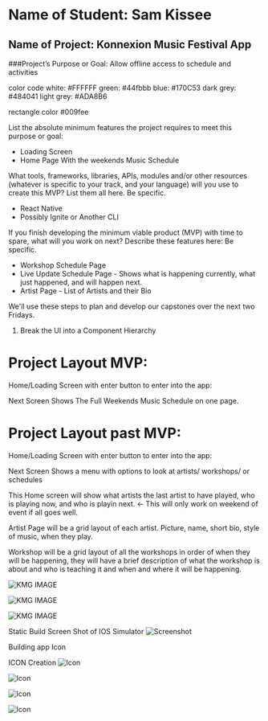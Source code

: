 # Name of Student: Sam Kissee

## Name of Project: Konnexion Music Festival App

###Project’s Purpose or Goal: Allow offline access to schedule and activities

color code
white: #FFFFFF
green: #44fbbb
blue: #170C53
dark grey: #484041
light grey: #ADA8B6

rectangle color #009fee



List the absolute minimum features the project requires to meet this purpose or goal:

* Loading Screen
* Home Page With the weekends Music Schedule

What tools, frameworks, libraries, APIs, modules and/or other resources (whatever is specific to your track, and your language) will you use to create this MVP? List them all here. Be specific.

* React Native
* Possibly Ignite or Another CLI

If you finish developing the minimum viable product (MVP) with time to spare, what will you work on next? Describe these features here: Be specific.

* Workshop Schedule Page
* Live Update Schedule Page - Shows what is happening currently, what just happened, and will happen next.
* Artist Page - List of Artists and their Bio



We'll use these steps to plan and develop our capstones over the next two Fridays.

1. Break the UI into a Component Hierarchy


# Project Layout MVP:
  Home/Loading Screen with enter button to enter into the app:

  Next Screen Shows The Full Weekends Music Schedule on one page.

#  Project Layout past MVP:

  Home/Loading Screen with enter button to enter into the app:

  Next Screen Shows a menu with options to look at artists/ workshops/ or schedules

  This Home screen will show what artists the last artist to have played, who is playing now, and who is playin next. <- This will only work on weekend of event if all goes well.

  Artist Page will be a grid layout of each artist. Picture, name, short bio, style of music, when they play.

  Workshop will be a grid layout of all the workshops in order of when they will be happening, they will have a brief description of what the workshop is about and who is teaching it and when and where it will be happening.

  ![KMG IMAGE](Images/KMF.jpg)


  ![KMG IMAGE](Images/KMFLayout.png)


  ![KMG IMAGE](Images/componenttree.png)


  Static Build Screen Shot of IOS Simulator
  ![Screenshot](Images/screenshot1.png)


Building app Icon

ICON Creation
![Icon](Images/kmficon.png)

![Icon](Images/KMFIcon1.png)

![Icon](Images/KMFIcon2.png)

![Icon](Images/KMFICON3.png)

